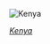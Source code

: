 
![Kenya](https://www.gstatic.com/prettyearth/assets/full/7012.jpg)

*[Kenya](https://www.google.com/maps/@2.255778,37.939909,11z/data=!3m1!1e3)*
